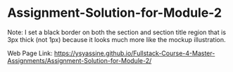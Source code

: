 # Assignment-Solution-for-Module-2

Note: I set a black border on both the section and section title region that is 3px thick (not 1px) because it looks much more like the mockup illustration.

Web Page Link: https://ysyassine.github.io/Fullstack-Course-4-Master-Assignments/Assignment-Solution-for-Module-2/